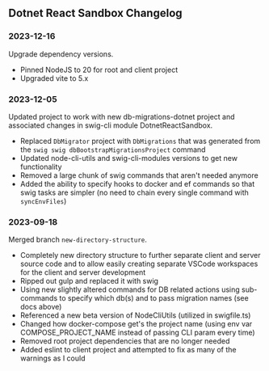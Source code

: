 ## Dotnet React Sandbox Changelog

### 2023-12-16

Upgrade dependency versions.

- Pinned NodeJS to 20 for root and client project
- Upgraded vite to 5.x

### 2023-12-05

Updated project to work with new db-migrations-dotnet project and associated changes in swig-cli module DotnetReactSandbox.

- Replaced `DbMigrator` project with `DbMigrations` that was generated from the `swig swig dbBootstrapMigrationsProject` command
- Updated node-cli-utils and swig-cli-modules versions to get new functionality
- Removed a large chunk of swig commands that aren't needed anymore
- Added the ability to specify hooks to docker and ef commands so that swig tasks are simpler (no need to chain every single command with `syncEnvFiles`)

### 2023-09-18

Merged branch `new-directory-structure`.

- Completely new directory structure to further separate client and server source code and to allow easily creating separate VSCode workspaces for the client and server development
- Ripped out gulp and replaced it with swig
- Using new slightly altered commands for DB related actions using sub-commands to specify which db(s) and to pass migration names (see docs above)
- Referenced a new beta version of NodeCliUtils (utilized in swigfile.ts)
- Changed how docker-compose get's the project name (using env var COMPOSE_PROJECT_NAME instead of passing CLI param every time)
- Removed root project dependencies that are no longer needed
- Added eslint to client project and attempted to fix as many of the warnings as I could
